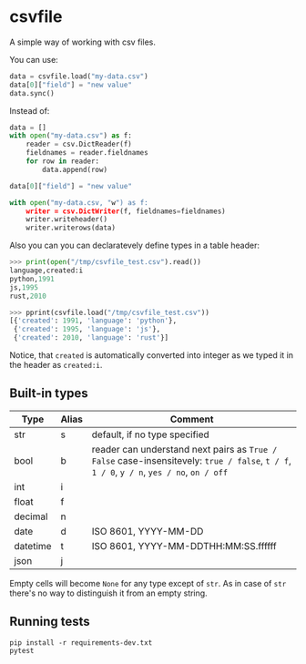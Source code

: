 csvfile
=======
A simple way of working with csv files.

You can use:

```python
data = csvfile.load("my-data.csv")
data[0]["field"] = "new value"
data.sync()
```

Instead of:

```python
data = []
with open("my-data.csv") as f:
    reader = csv.DictReader(f)
    fieldnames = reader.fieldnames
    for row in reader:
        data.append(row)

data[0]["field"] = "new value"

with open("my-data.csv, "w") as f:
    writer = csv.DictWriter(f, fieldnames=fieldnames)
    writer.writeheader()
    writer.writerows(data)
```

Also you can you can declaratevely define types in a table header:

```python
>>> print(open("/tmp/csvfile_test.csv").read())
language,created:i
python,1991
js,1995
rust,2010

>>> pprint(csvfile.load("/tmp/csvfile_test.csv"))
[{'created': 1991, 'language': 'python'},
 {'created': 1995, 'language': 'js'},
 {'created': 2010, 'language': 'rust'}]
```

Notice, that `created` is automatically converted into integer as we typed it in
the header as `created:i`.


Built-in types
--------------

| Type     | Alias | Comment                                                                                                                                  |
|----------|-------|------------------------------------------------------------------------------------------------------------------------------------------|
| str      | s     | default, if no type specified                                                                                                            |
| bool     | b     | reader can understand next pairs as `True / False` case-insensitevely: `true / false`, `t / f`, `1 / 0`, `y / n`, `yes / no`, `on / off` |
| int      | i     |                                                                                                                                          |
| float    | f     |                                                                                                                                          |
| decimal  | n     |                                                                                                                                          |
| date     | d     | ISO 8601, YYYY-MM-DD                                                                                                                     |
| datetime | t     | ISO 8601, YYYY-MM-DDTHH:MM:SS.ffffff                                                                                                     |
| json     | j     |                                                                                                                                          |

Empty cells will become `None` for any type except of `str`.
As in case of `str` there's no way to distinguish it from an empty string.


Running tests
-------------
    pip install -r requirements-dev.txt
    pytest
